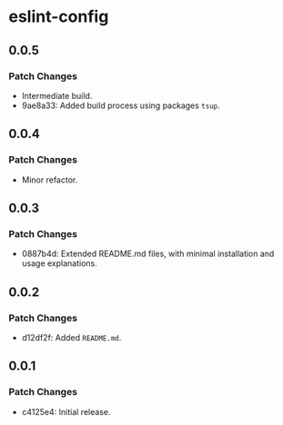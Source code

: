 # eslint-config

## 0.0.5

### Patch Changes

-   Intermediate build.
-   9ae8a33: Added build process using packages `tsup`.

## 0.0.4

### Patch Changes

-   Minor refactor.

## 0.0.3

### Patch Changes

-   0887b4d: Extended README.md files, with minimal installation and usage explanations.

## 0.0.2

### Patch Changes

-   d12df2f: Added `README.md`.

## 0.0.1

### Patch Changes

-   c4125e4: Initial release.
